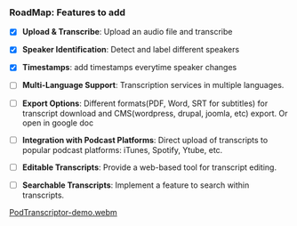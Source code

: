 
### RoadMap: Features to add

- [x] **Upload & Transcribe**: Upload an audio file and transcribe
- [x] **Speaker Identification**: Detect and label different speakers
- [x] **Timestamps**: add timestamps everytime speaker changes
- [ ] **Multi-Language Support**: Transcription services in multiple languages.
- [ ] **Export Options**: Different formats(PDF, Word, SRT for subtitles) for transcript download and CMS(wordpress, drupal, joomla, etc) export. Or open in google doc
- [ ] **Integration with Podcast Platforms**: Direct upload of transcripts to popular podcast platforms: iTunes, Spotify, Ytube, etc.
- [ ] **Editable Transcripts**: Provide a web-based tool for transcript editing.


- [ ] **Searchable Transcripts**: Implement a feature to search within transcripts.


[PodTranscriptor-demo.webm](https://github.com/Sachinkry/PodScriptor/assets/97998435/c5942a0a-ec00-4990-abb2-459951df5c0e)
